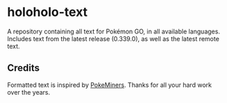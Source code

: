 # holoholo-text
A repository containing all text for Pokémon GO, in all available languages.  
Includes text from the latest release (0.339.0), as well as the latest remote text.

## Credits
Formatted text is inspired by [PokeMiners](https://github.com/PokeMiners). Thanks for all your hard work over the years.